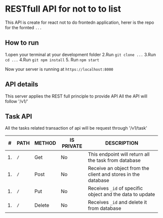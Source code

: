 # RESTfull API for not to to list

This API is create for react not to do frontedn application, herer is the repo for the fornted `...`

## How to run

1.open your terminal at your development folder
2.Run `git clone ...`
3.Run `cd ...`
4.Run `git npm install` 5. Run `npm start`

Now your server is running at `https://localhost:8000`

## API details

This server applies the REST full principle to provide API
All the API will follow '<rooturl>/v1/<resources end point>'

## Task API

All the tasks related transaction of api will be request through '<rooturl>/v1/task'

| #   | PATH | METHOD | IS PRIVATE | DESCRIPTION                                                  |
| --- | ---- | ------ | ---------- | ------------------------------------------------------------ |
| 1.  | `/`  | Get    | No         | This endpoint will return all the task from database         |
| 1.  | `/`  | Post   | No         | Receive an object from the client and stores in the database |
| 1.  | `/`  | Put    | No         | Receives `_id` of specific object and the data to update     |
| 1.  | `/`  | Delete | No         | Receives `_id` and delete it from database                   |
